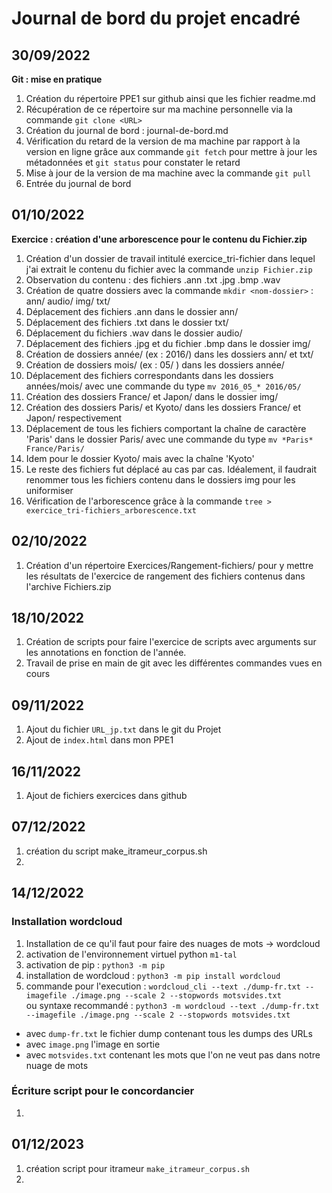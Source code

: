 # Journal de bord du projet encadré
## 30/09/2022
**Git : mise en pratique** 
1. Création du répertoire PPE1 sur github ainsi que les fichier readme.md  
2. Récupération de ce répertoire sur ma machine personnelle via la commande `git clone <URL>`  
3. Création du journal de bord : journal-de-bord.md  
4. Vérification du retard de la version de ma machine par rapport à la version en ligne grâce aux commande `git fetch` pour mettre à jour les métadonnées et `git status` pour constater le retard  
5. Mise à jour de la version de ma machine avec la commande `git pull`
6. Entrée du journal de bord  
## 01/10/2022
**Exercice : création d'une arborescence pour le contenu du Fichier.zip**  
1. Création d'un dossier de travail intitulé exercice_tri-fichier dans lequel j'ai extrait le contenu du fichier avec la commande  `unzip Fichier.zip`  
2. Observation du contenu : des fichiers .ann .txt .jpg .bmp .wav  
3. Création de quatre dossiers avec la commande `mkdir <nom-dossier>` : ann/ audio/ img/ txt/  
4. Déplacement des fichiers .ann dans le dossier ann/  
5. Déplacement des fichiers .txt dans le dossier txt/  
6. Déplacement du fichiers .wav dans le dossier audio/  
7. Déplacement des fichiers .jpg et du fichier .bmp dans le dossier img/  
8. Création de dossiers année/ (ex : 2016/) dans les dossiers ann/ et txt/  
9. Création de dossiers mois/ (ex : 05/ ) dans les dossiers année/  
10. Déplacement des fichiers correspondants dans les dossiers années/mois/ avec une commande du type `mv 2016_05_* 2016/05/`  
11. Création des dossiers France/ et Japon/ dans le dossier img/  
12. Création des dossiers Paris/ et Kyoto/ dans les dossiers France/ et Japon/ respectivement  
13. Déplacement de tous les fichiers comportant la chaîne de caractère 'Paris' dans le dossier Paris/ avec une commande du type `mv *Paris* France/Paris/`  
14. Idem pour le dossier Kyoto/ mais avec la chaîne 'Kyoto'
15. Le reste des fichiers fut déplacé au cas par cas. Idéalement, il faudrait renommer tous les fichiers contenu dans le dossiers img pour les uniformiser  
16. Vérification de l'arborescence grâce à la commande `tree > exercice_tri-fichiers_arborescence.txt`  
## 02/10/2022  
1. Création d'un répertoire Exercices/Rangement-fichiers/ pour y mettre les résultats de l'exercice de rangement des fichiers contenus dans l'archive Fichiers.zip
## 18/10/2022  
1. Création de scripts pour faire l'exercice de scripts avec arguments sur les annotations en fonction de l'année.
2. Travail de prise en main de git avec les différentes commandes vues en cours
## 09/11/2022  
1. Ajout du fichier `URL_jp.txt` dans le git du Projet
2. Ajout de `index.html` dans mon PPE1  
## 16/11/2022  
1. Ajout de fichiers exercices dans github
## 07/12/2022  
1. création du script make_itrameur_corpus.sh  
2. 
## 14/12/2022  
### Installation wordcloud
1. Installation de ce qu'il faut pour faire des nuages de mots -> wordcloud  
2. activation de l'environnement virtuel python `m1-tal`
3. activation de pip : `python3 -m pip`  
4. installation de wordcloud : `python3 -m pip install wordcloud`  
5. commande pour l'execution : `wordcloud_cli --text ./dump-fr.txt --imagefile ./image.png --scale 2 --stopwords motsvides.txt`  
ou syntaxe recommandé : `python3 -m wordcloud --text ./dump-fr.txt --imagefile ./image.png --scale 2 --stopwords motsvides.txt`  
- avec `dump-fr.txt` le fichier dump contenant tous les dumps des URLs  
- avec `image.png` l'image en sortie
- avec `motsvides.txt` contenant les mots que l'on ne veut pas dans notre nuage de mots
### Écriture script pour le concordancier
1. 
## 01/12/2023  
1. création script pour itrameur `make_itrameur_corpus.sh`
2. 
